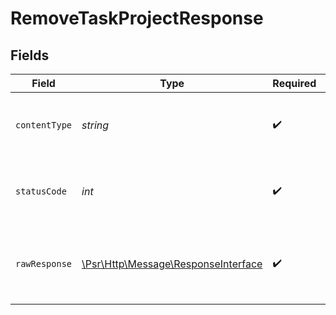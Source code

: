 # RemoveTaskProjectResponse


## Fields

| Field                                                                                                        | Type                                                                                                         | Required                                                                                                     | Description                                                                                                  |
| ------------------------------------------------------------------------------------------------------------ | ------------------------------------------------------------------------------------------------------------ | ------------------------------------------------------------------------------------------------------------ | ------------------------------------------------------------------------------------------------------------ |
| `contentType`                                                                                                | *string*                                                                                                     | :heavy_check_mark:                                                                                           | HTTP response content type for this operation                                                                |
| `statusCode`                                                                                                 | *int*                                                                                                        | :heavy_check_mark:                                                                                           | HTTP response status code for this operation                                                                 |
| `rawResponse`                                                                                                | [\Psr\Http\Message\ResponseInterface](https://www.php-fig.org/psr/psr-7/#33-psrhttpmessageresponseinterface) | :heavy_check_mark:                                                                                           | Raw HTTP response; suitable for custom response parsing                                                      |